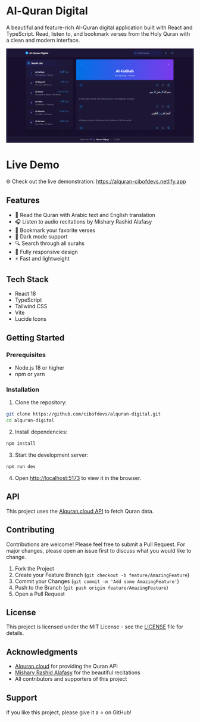 # Al-Quran Digital

A beautiful and feature-rich Al-Quran digital application built with React and TypeScript. Read, listen to, and bookmark verses from the Holy Quran with a clean and modern interface.

![Al-Quran Digital Screenshot](example.png)

# Live Demo

🌐 Check out the live demonstration: https://alquran-cibofdevs.netlify.app

## Features

- 📖 Read the Quran with Arabic text and English translation
- 🎧 Listen to audio recitations by Mishary Rashid Alafasy
- 🔖 Bookmark your favorite verses
- 🌙 Dark mode support
- 🔍 Search through all surahs
- 📱 Fully responsive design
- ⚡ Fast and lightweight

## Tech Stack

- React 18
- TypeScript
- Tailwind CSS
- Vite
- Lucide Icons

## Getting Started

### Prerequisites

- Node.js 18 or higher
- npm or yarn

### Installation

1. Clone the repository:
```bash
git clone https://github.com/cibofdevs/alquran-digital.git
cd alquran-digital
```

2. Install dependencies:
```bash
npm install
```

3. Start the development server:
```bash
npm run dev
```

4. Open [http://localhost:5173](http://localhost:5173) to view it in the browser.

## API

This project uses the [Alquran.cloud API](https://alquran.cloud/api) to fetch Quran data.

## Contributing

Contributions are welcome! Please feel free to submit a Pull Request. For major changes, please open an issue first to discuss what you would like to change.

1. Fork the Project
2. Create your Feature Branch (`git checkout -b feature/AmazingFeature`)
3. Commit your Changes (`git commit -m 'Add some AmazingFeature'`)
4. Push to the Branch (`git push origin feature/AmazingFeature`)
5. Open a Pull Request

## License

This project is licensed under the MIT License - see the [LICENSE](LICENSE) file for details.

## Acknowledgments

- [Alquran.cloud](https://alquran.cloud) for providing the Quran API
- [Mishary Rashid Alafasy](https://alafasy.me) for the beautiful recitations
- All contributors and supporters of this project

## Support

If you like this project, please give it a ⭐️ on GitHub!